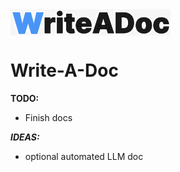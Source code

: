 <img src="./docs/logo.png" align="middle" />

# Write-A-Doc

**TODO:**

- Finish docs

***IDEAS:***

- optional automated LLM doc
